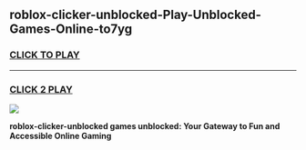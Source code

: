 
## roblox-clicker-unblocked-Play-Unblocked-Games-Online-to7yg
<h3>
<a href="https://premium76.site?title=roblox-clicker-unblocked&ref=25A">CLICK TO PLAY</a></h3>
<hr>

<h3>
<a href="https://premium76.site?title=roblox-clicker-unblocked&ref=25A">CLICK 2 PLAY</a>
  
</h3>

<a href="https://premium76.site?title=roblox-clicker-unblocked&ref=25A"><img src="https://clearcache.store/games.png"></a>


**roblox-clicker-unblocked games unblocked: Your Gateway to Fun and Accessible Online Gaming**
